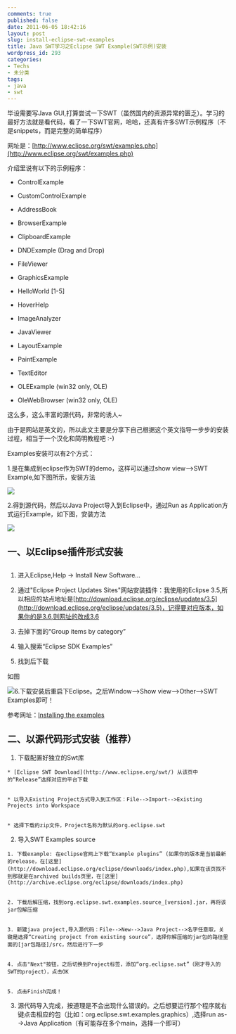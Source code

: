 ```yaml
---
comments: true
published: false
date: 2011-06-05 18:42:16
layout: post
slug: install-eclipse-swt-examples
title: Java SWT学习之Eclipse SWT Example(SWT示例)安装
wordpress_id: 293
categories:
- Techs
- 未分类
tags:
- java
- swt
---
```


毕设需要写Java GUI,打算尝试一下SWT（虽然国内的资源异常的匮乏）。学习的最好方法就是看代码，看了一下SWT官网，哈哈，还真有许多SWT示例程序（不是snippets，而是完整的简单程序）
<!-- more -->
网址是：[http://www.eclipse.org/swt/examples.php](http://www.eclipse.org/swt/examples.php)

介绍里说有以下的示例程序：



	
  * ControlExample

	
  * CustomControlExample

	
  * AddressBook

	
  * BrowserExample

	
  * ClipboardExample

	
  * DNDExample (Drag and Drop)

	
  * FileViewer

	
  * GraphicsExample

	
  * HelloWorld [1-5]

	
  * HoverHelp

	
  * ImageAnalyzer

	
  * JavaViewer

	
  * LayoutExample

	
  * PaintExample

	
  * TextEditor

	
  * OLEExample (win32 only, OLE)

	
  * OleWebBrowser (win32 only, OLE)


这么多，这么丰富的源代码，非常的诱人~

由于是网站是英文的，所以此文主要是分享下自己根据这个英文指导一步步的安装过程，相当于一个汉化和简明教程吧 :-)

Examples安装可以有2个方式：

1.是在集成到eclipse作为SWT的demo，这样可以通过show view-->SWT Example,如下图所示，安装方法


[![](http://liuyix.com/wordpress/wp-content/uploads/2011/06/Show-View-_018-232x300.png)](http://liuyix.com/wordpress/wp-content/uploads/2011/06/Show-View-_018.png)


2.得到源代码，然后以Java Project导入到Eclipse中，通过Run as Application方式运行Example，如下图，安装方法

[![](http://liuyix.com/wordpress/wp-content/uploads/2011/06/SWT-Examples-Java-Project-156x300.png)](http://liuyix.com/wordpress/wp-content/uploads/2011/06/SWT-Examples-Java-Project.png)




## 一、以Eclipse插件形式安装

## 



	
  1. 进入Eclipse,Help → Install New Software...

	
  2. 通过"Eclipse Project Updates Sites"网站安装插件：我使用的Eclipse 3.5,所以相应的站点地址是[http://download.eclipse.org/eclipse/updates/3.5](http://download.eclipse.org/eclipse/updates/3.5)，记得要对应版本，如果你的是3.6,则网址的改成3.6

	
  3. 去掉下面的“Group items by category”

	
  4. 输入搜索“Eclipse SDK Examples”

	
  5. 找到后下载


如图

[![](http://liuyix.com/wordpress/wp-content/uploads/2011/06/Eclipse-SDK-Examples-Plug-in-Download-300x244.png)](http://liuyix.com/wordpress/wp-content/uploads/2011/06/Eclipse-SDK-Examples-Plug-in-Download.png)6.下载安装后重启下Eclipse。之后Window-->Show view-->Other-->SWT Examples即可！

参考网址：[Installing the examples](http://help.eclipse.org/galileo/index.jsp?topic=/org.eclipse.platform.doc.isv/samples/samples.html)




## 二、以源代码形式安装（推荐）





	
  1. 下载配置好独立的Swt库

	
    * [Eclipse SWT Download](http://www.eclipse.org/swt/) 从该页中的“Release”选择对应的平台下载

	
    * 以导入Existing Project方式导入到工作区：File-->Import-->Existing Projects into Workspace

	
    * 选择下载的zip文件，Project名称为默认的org.eclipse.swt




	
  2. 导入SWT Examples source

	
    1. 下载example: 在eclipse官网上下载“Example plugins” (如果你的版本是当前最新的release，在[这里](http://download.eclipse.org/eclipse/downloads/index.php),如果在该页找不到那就是在archived builds页里，在[这里](http://archive.eclipse.org/eclipse/downloads/index.php)

	
    2. 下载后解压缩，找到org.eclipse.swt.examples.source_[version].jar，再将该jar包解压缩

	
    3. 新建java project,导入源代码：File-->New-->Java Project-->名字任意取，关键是选择“Creating project from existing source”，选择你解压缩的jar包的路径里面的[jar包路径]/src，然后进行下一步

	
    4. 点击"Next"按钮，之后切换到Project标签，添加“org.eclipse.swt”（刚才导入的SWT的project），点击OK

	
    5. 点击Finish完成！




	
  3. 源代码导入完成，按道理是不会出现什么错误的。之后想要运行那个程序就右键点击相应的包（比如：org.eclipse.swt.examples.graphics）,选择run as-->Java Application（有可能存在多个main，选择一个即可）



